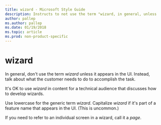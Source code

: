 ```yaml
---
title: wizard - Microsoft Style Guide
description: Instructs to not use the term "wizard, in general, unless it appears in the UI. Instead, talk about what the customer needs to do to accomplish the task.
author: pallep
ms.author: pallep
ms.date: 01/19/2018
ms.topic: article
ms.prod: non-product-specific
---
```


# wizard

In general, don't use the term *wizard* unless it appears in the UI. Instead, talk about what the customer needs to do to accomplish the task.

It's OK to use *wizard* in content for a technical audience that discusses how to develop wizards. 

Use lowercase for the generic term *wizard*. Capitalize *wizard* if it's part of a feature name that appears in the UI. (This is uncommon.)

If you need to refer to an individual screen in a wizard, call it a *page*.
